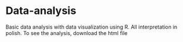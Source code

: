 # Data-analysis

Basic data analysis with data visualization using R. All interpretation in polish.
To see the analysis, download the html file
